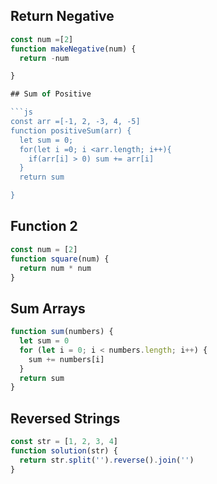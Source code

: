## Return Negative

````js
const num =[2]
function makeNegative(num) {
  return -num

}

## Sum of Positive

```js
const arr =[-1, 2, -3, 4, -5]
function positiveSum(arr) {
  let sum = 0;
  for(let i =0; i <arr.length; i++){
    if(arr[i] > 0) sum += arr[i]
  }
  return sum

}


````

## Function 2

```js
const num = [2]
function square(num) {
  return num * num
}
```

## Sum Arrays

```js
function sum(numbers) {
  let sum = 0
  for (let i = 0; i < numbers.length; i++) {
    sum += numbers[i]
  }
  return sum
}
```

## Reversed Strings

```js
const str = [1, 2, 3, 4]
function solution(str) {
  return str.split('').reverse().join('')
}
```
